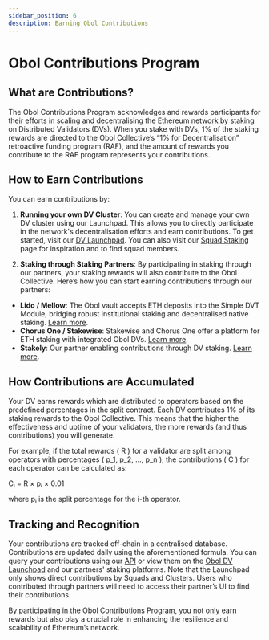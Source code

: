 ```yaml
---
sidebar_position: 6
description: Earning Obol Contributions
---
```


# Obol Contributions Program

## What are Contributions?

The Obol Contributions Program acknowledges and rewards participants for their efforts in scaling and decentralising the Ethereum network by staking on Distributed Validators (DVs). When you stake with DVs, 1% of the staking rewards are directed to the Obol Collective’s “1% for Decentralisation” retroactive funding program (RAF), and the amount of rewards you contribute to the RAF program represents your contributions.

## How to Earn Contributions

You can earn contributions by:

1. **Running your own DV Cluster**: You can create and manage your own DV cluster using our Launchpad. This allows you to directly participate in the network's decentralisation efforts and earn contributions. To get started, visit our [DV Launchpad](https://launchpad.obol.org). You can also visit our [Squad Staking](https://squadstaking.com) page for inspiration and to find squad members.

2. **Staking through Staking Partners**: By participating in staking through our partners, your staking rewards will also contribute to the Obol Collective. Here’s how you can start earning contributions through our partners:

- **Lido / Mellow**: The Obol vault accepts ETH deposits into the Simple DVT Module, bridging robust institutional staking and decentralised native staking. [Learn more](https://lido.fi).
- **Chorus One / Stakewise**: Stakewise and Chorus One offer a platform for ETH staking with integrated Obol DVs. [Learn more](https://opus.chorus.one/pool/stake).
- **Stakely**: Our partner enabling contributions through DV staking. [Learn more](https://stakely.io/).

## How Contributions are Accumulated

Your DV earns rewards which are distributed to operators based on the predefined percentages in the split contract. Each DV contributes 1% of its staking rewards to the Obol Collective. This means that the higher the effectiveness and uptime of your validators, the more rewards (and thus contributions) you will generate.

For example, if the total rewards \( R \) for a validator are split among operators with percentages \( p_1, p_2, ..., p_n \), the contributions \( C \) for each operator can be calculated as:

Cᵢ = R × pᵢ × 0.01

where pᵢ is the split percentage for the i-th operator.

## Tracking and Recognition

Your contributions are tracked off-chain in a centralised database. Contributions are updated daily using the aforementioned formula. You can query your contributions using our [API](https://docs.obol.org/api) or view them on the [Obol DV Launchpad](https://launchpad.obol.org/cluster/list/) and our partners' staking platforms. Note that the Launchpad only shows direct contributions by Squads and Clusters. Users who contributed through partners will need to access their partner’s UI to find their contributions.

By participating in the Obol Contributions Program, you not only earn rewards but also play a crucial role in enhancing the resilience and scalability of Ethereum’s network.